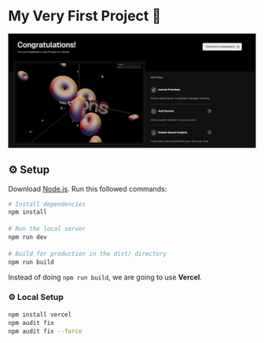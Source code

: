 # My Very First Project 🚀

![Vercel](./vercel/first-project.png)

## ⚙️ Setup
Download [Node.js](https://nodejs.org/en/download/).
Run this followed commands:

```bash
# Install dependencies
npm install

# Run the local server
npm run dev

# Build for production in the dist/ directory
npm run build
```

Instead of doing `npm run build`, we are going to use **Vercel**.

### ⚙️ Local Setup
```bash
npm install vercel
npm audit fix
npm audit fix --force
```